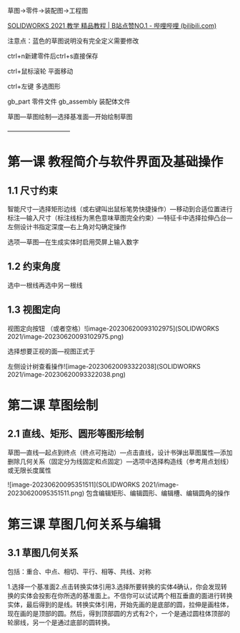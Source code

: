 草图->零件->装配图->工程图

[SOLIDWORKS 2021 教学 精品教程 | B站点赞NO.1 - 哔哩哔哩 (bilibili.com)](https://www.bilibili.com/read/cv22252118?spm_id_from=333.999.0.0&jump_opus=1)

注意点：蓝色的草图说明没有完全定义需要修改

ctrl+n新建零件后ctrl+s直接保存

ctrl+鼠标滚轮 平面移动

ctrl+左键 多选图形

gb_part 零件文件  gb_assembly 装配体文件

草图—草图绘制—选择基准面—开始绘制草图

——————————

# 第一课 教程简介与软件界面及基础操作

## 1.1 尺寸约束

智能尺寸—选择矩形边线（或右键叫出鼠标笔势快捷操作）—移动到合适位置进行标注—输入尺寸（标注线标为黑色意味草图完全约束）—特征卡中选择拉伸凸台—左侧设计书指定深度—右上角对勾确定操作

选项—草图—在生成实体时启用荧屏上输入数字

## 1.2 约束角度

选中一根线再选中另一根线 

## 1.3 视图定向

视图定向按钮 （或者空格）![image-20230620093102975](SOLIDWORKS 2021/image-20230620093102975.png)

选择想要正视的面—视图正式于


左侧设计树查看操作![image-20230620093322038](SOLIDWORKS 2021/image-20230620093322038.png)



# 第二课 草图绘制

## 2.1 直线、矩形、圆形等图形绘制

草图—直线—起点到终点（终点可拖动）—点击直线，设计书弹出草图属性—添加删除几何关系（固定分为线固定和点固定）—选项中选择构造线（参考用点划线）或无限长度属性

![image-20230620095351511](SOLIDWORKS 2021/image-20230620095351511.png)
﻿包含编辑矩形、编辑圆形、编辑槽、编辑圆角的操作



# 第三课 草图几何关系与编辑

## 3.1 草图几何关系

包括：重合、中点、相切、平行、相等、共线、对称

1.选择一个基准面2.点击转换实体引用3.选择所要转换的实体4确认，你会发现转换的实体会投影在你所选的基准面上。不信你可以试试两个相互垂直的面进行转换实体，最后得到的是线。转换实体引用，开始先画的是底部的圆，拉伸是画柱体，现在画的是顶部的圆。然后，得到顶部圆的方式有2个，一个是通过圆柱体顶部的轮廓线，另一个是通过底部的圆转换。

